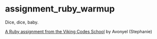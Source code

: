 assignment_ruby_warmup
======================

Dice, dice, baby.

[A Ruby assignment from the Viking Codes School](http://www.vikingcodeschool.com)
by Avonyel (Stephanie)
